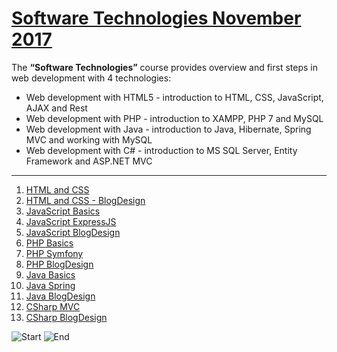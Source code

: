 # [Software Technologies November 2017](https://softuni.bg/trainings/1714/software-technologies-october-2017 "Software Technologies November 2017")

The **“Software Technologies”** course provides overview and first steps in web development with 4 technologies:

- Web development with HTML5 - introduction to HTML, CSS, JavaScript, AJAX and Rest
- Web development with PHP - introduction to XAMPP, PHP 7 and MySQL
- Web development with Java - introduction to Java, Hibernate, Spring MVC and working with MySQL
- Web development with C# - introduction to MS SQL Server, Entity Framework and ASP.NET MVC

---

1. [HTML and CSS](https://github.com/Steffkn/SoftUni/tree/master/02.TechModule-09.2017/SoftwareTech/01.HTML%20and%20CSS "HTML and CSS")
2. [HTML and CSS - BlogDesign](https://github.com/Steffkn/SoftUni/tree/master/02.TechModule-09.2017/SoftwareTech/02.HTML%20and%20CSS%20-%20BlogDesign "HTML and CSS - BlogDesign")
3. [JavaScript Basics](https://github.com/Steffkn/SoftUni/tree/master/02.TechModule-09.2017/SoftwareTech/03.JavaScriptBasics "JavaScript Basics")
4. [JavaScript ExpressJS](https://github.com/Steffkn/SoftUni/tree/master/02.TechModule-09.2017/SoftwareTech/04.JavaScriptExpressJS "JavaScript ExpressJS")
5. [JavaScript BlogDesign](https://github.com/Steffkn/SoftUni/tree/master/02.TechModule-09.2017/SoftwareTech/05.JavaScriptBlogDesign "JavaScript BlogDesign")
6. [PHP Basics](https://github.com/Steffkn/SoftUni/tree/master/02.TechModule-09.2017/SoftwareTech/06.PHPBasics "PHP Basics")
7. [PHP Symfony](https://github.com/Steffkn/SoftUni/tree/master/02.TechModule-09.2017/SoftwareTech/07.PHP_MVC_Symfony "PHP Symfony")
8. [PHP BlogDesign](https://github.com/Steffkn/SoftUni/tree/master/02.TechModule-09.2017/SoftwareTech/08.PHP_BlogDesign/Blog "PHP BlogDesign")
9. [Java Basics](https://github.com/Steffkn/SoftUni/tree/master/02.TechModule-09.2017/SoftwareTech/09.JavaBasics "Java Basics")
10. [Java Spring](https://github.com/Steffkn/SoftUni/tree/master/02.TechModule-09.2017/SoftwareTech/10.JavaSpring "Java Spring")
11. [Java BlogDesign](https://github.com/Steffkn/SoftUni/tree/master/02.TechModule-09.2017/SoftwareTech/11.JavaBlogDesign "Java BlogDesign")
12. [CSharp MVC](https://github.com/Steffkn/SoftUni/tree/master/02.TechModule-09.2017/SoftwareTech/12.CSharpMVC "CSharp MVC")
13. [CSharp BlogDesign](https://github.com/Steffkn/SoftUni/tree/master/02.TechModule-09.2017/SoftwareTech/13.CSharpBlogDesign "CSharp BlogDesign")

![Start](https://img.shields.io/badge/Start-06.11.2017-blue.svg?style=flat-square)
![End](https://img.shields.io/badge/End-04.01.2018-blue.svg?style=flat-square)